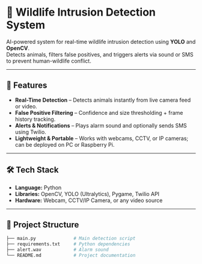 # 🦊 Wildlife Intrusion Detection System  

AI-powered system for real-time wildlife intrusion detection using **YOLO** and **OpenCV**.  
Detects animals, filters false positives, and triggers alerts via sound or SMS to prevent human-wildlife conflict.  

---

## 📌 Features  
- **Real-Time Detection** – Detects animals instantly from live camera feed or video.  
- **False Positive Filtering** – Confidence and size thresholding + frame history tracking.  
- **Alerts & Notifications** – Plays alarm sound and optionally sends SMS using Twilio.  
- **Lightweight & Portable** – Works with webcams, CCTV, or IP cameras; can be deployed on PC or Raspberry Pi.  

---

## 🛠 Tech Stack  
- **Language:** Python  
- **Libraries:** OpenCV, YOLO (Ultralytics), Pygame, Twilio API  
- **Hardware:** Webcam, CCTV/IP Camera, or any video source  

---

## 📂 Project Structure  
```bash
├── main.py              # Main detection script
├── requirements.txt     # Python dependencies
├── alert.wav            # Alarm sound
└── README.md            # Project documentation
